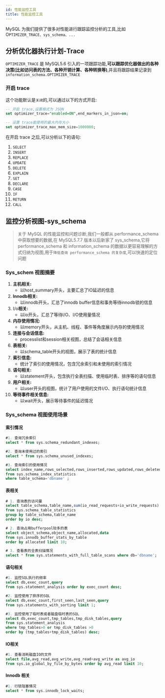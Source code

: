 ```yaml
---
id: 性能监控工具
title: 性能监控工具
---
```

MySQL 为我们提供了很多对性能进行跟踪监控分析的工具,比如 O`PTIMIZER_TRACE、sys_schema、...`

## 分析优化器执行计划-Trace

`OPTIMIZER_TRACE` 是 MySQL5.6 引入的一项跟踪功能,**可以跟踪优化器做出的各种决策(比如访问表的方法、各种开销计算、各种转换等)**,并且将跟踪结果记录到`information_schema.OPTIMIZER_TRACE`

### 开启 trace

这个功能默认是`关闭`的,可以通过以下的方式开启:

```sql
-- 开启 trace,设置格式为 JSON
set optimizer_trace="enabled=ON",end_markers_in_json=on;

-- 设置 trace能使用的最大内存大小
set optimizer_trace_max_mem_size=1000000;
```

在开启 trace 之后,可以分析以下的语句:

1. `SELECT`
2. `INSERT`
3. `REPLACE`
4. `UPDATE`
5. `DELETE`
6. `EXPLAIN`
7. `SET` 
8. `DECLARE`
9. `CASE`
10. `IF` 
11. `RETURN` 
12. `CALL` 

## 监控分析视图-sys_schema

> 关于 MySQL 的性能监控和问题诊断,我们一般都从 performance_schema 中获取想要的数据,在 MySQL5.7.7 版本以后新家了 sys_schema,它将 performance_schema 和 information_schema 的数据以更容易理解的方式归纳为视图,用于`降低查询 performance_schema 的复杂度`,可以快速的定位问题

### Sys_schem 视图摘要

1. **主机相关:**
   - 以host_summary开头，主要汇总了IO延迟的信息
2. **Innodb相关:**
   - 以innodb开头，汇总了innodb buffer信息和事务等待innodb锁的信息
3. I/o**相关:**
   - 以io开头，汇总了等待I/O、I/O使用量情况
4. **内存使用情况:**
   - 以memory开头，从主机、线程、事件等角度展示内存的使用情况
5. **连接与会话信息:**
   - processlist和session相关视图，总结了会话相关信息
6. **表相关:**
   - 以schema_table开头的视图，展示了表的统计信息
7. **索引信息:**
   - 统计了索引的使用情况，包含冗余索引和未使用的索引情况
8. **语句相关:**
   - 以statement开头，包含执行全表扫描、使用临时表、排序等的语句信息
9. **用户相关:**
   - 以user开头的视图，统计了用户使用的文件I/O、执行语句统计信息
10. **等待事件相关信息:**
    - 以wait开头，展示等待事件的延迟情况

### Sys_schema 视图使用场景

#### 索引情况

```sql
#1. 查询冗余索引
select * from sys.schema_redundant_indexes;

#2. 查询未使用过的索引
select * from sys.schema_unused_indexes;

#3. 查询索引的使用情况
select index_name,rows_selected,rows_inserted,rows_updated,rows_deleted 
from sys.schema_index_statistics
where table_schema='dbname' ;
```

#### 表相关

```sql
# 1. 查询表的访问量
select table_schema,table_name,sum(io_read_requests+io_write_requests) as io 
from sys.schema_table_statistics 
group by table_schema,table_name 
order by io desc;

# 2. 查询占用bufferpool较多的表
select object_schema,object_name,allocated,data
from sys.innodb_buffer_stats_by_table 
order by allocated limit 10;

# 3. 查看表的全表扫描情况
select * from sys.statements_with_full_table_scans where db='dbname';
```

#### 语句相关

```sql
#1. 监控SQL执行的频率
select db,exec_count,query 
from sys.statement_analysis order by exec_count desc;

#2. 监控使用了排序的SQL
select db,exec_count,first_seen,last_seen,query 
from sys.statements_with_sorting limit 1;

#3. 监控使用了临时表或者磁盘临时表的SQL
select db,exec_count,tmp_tables,tmp_disk_tables,query
from sys.statement_analysis 
where tmp_tables>0 or tmp_disk_tables >0 
order by (tmp_tables+tmp_disk_tables) desc;
```

#### IO相关

```sql
#1. 查看消耗磁盘IO的文件
select file,avg_read,avg_write,avg_read+avg_write as avg_io
from sys.io_global_by_file_by_bytes order by avg_read limit 10;
```

#### Innodb 相关

```sql
#1. 行锁阻塞情况
select * from sys.innodb_lock_waits;
```

